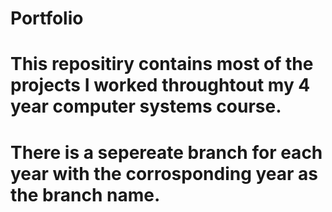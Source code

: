 # Portfolio

# This repositiry contains most of the projects I worked throughtout my 4 year computer systems course.
# There is a sepereate branch for each year with the corrosponding year as the branch name.
